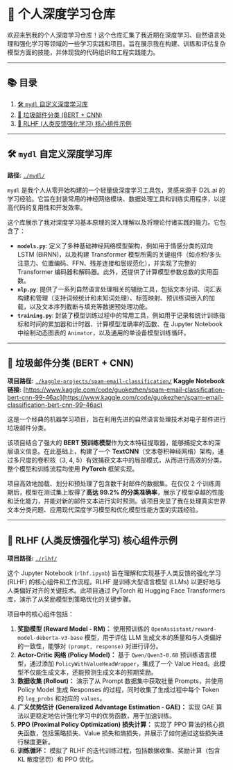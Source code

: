 
# 🤖 个人深度学习仓库

欢迎来到我的个人深度学习仓库！这个仓库汇集了我近期在深度学习、自然语言处理和强化学习等领域的一些学习实践和项目。旨在展示我在构建、训练和评估复杂模型方面的技能，并体现我的代码组织和工程实践能力。

---

## 📚 目录

1.  [🛠️ `mydl` 自定义深度学习库](#-mydl-自定义深度学习库)
2.  [📧 垃圾邮件分类 (BERT + CNN)](#-垃圾邮件分类-bert--cnn)
3.  [🧠 RLHF (人类反馈强化学习) 核心组件示例](#-rlhf-人类反馈强化学习-核心组件示例)


---

## 🛠️ `mydl` 自定义深度学习库

**路径:** [`./mydl/`](./mydl/)

`mydl` 是我个人从零开始构建的一个轻量级深度学习工具包，灵感来源于 D2L.ai 的学习经验。它旨在封装常用的神经网络模块、数据处理工具和训练实用程序，以提高代码的复用性和开发效率。

这个库展示了我对深度学习基本原理的深入理解以及将理论付诸实践的能力。它包含了：

*   **`models.py`**: 定义了多种基础神经网络模型架构，例如用于情感分类的双向 LSTM (BiRNN)，以及构建 Transformer 模型所需的关键组件（如点积/多头注意力、位置编码、FFN、残差连接和层规范化），并实现了完整的 Transformer 编码器和解码器。此外，还提供了计算模型参数总数的实用函数。
*   **`nlp.py`**: 提供了一系列自然语言处理相关的辅助工具，包括文本分词、词汇表构建和管理（支持词频统计和未知词处理）、标签映射、预训练词嵌入的加载，以及文本序列截断与填充等数据预处理功能。
*   **`training.py`**: 封装了模型训练过程中的常用工具，例如用于记录和统计训练指标和时间的累加器和计时器、计算模型准确率的函数、在 Jupyter Notebook 中绘制动态图表的 `Animator`，以及通用的单设备模型训练循环。

---

## 📧 垃圾邮件分类 (BERT + CNN)

**项目路径:** [`./kaggle-projects/spam-email-classification/`](./kaggle-projects/spam-email-classification/)
**Kaggle Notebook 链接:** [https://www.kaggle.com/code/guokezhen/spam-email-classification-bert-cnn-99-46ac](https://www.kaggle.com/code/guokezhen/spam-email-classification-bert-cnn-99-46ac)

这是一个经典的机器学习项目，旨在利用先进的自然语言处理技术对电子邮件进行垃圾邮件分类。

该项目结合了强大的 **BERT 预训练模型**作为文本特征提取器，能够捕捉文本的深层语义信息。在此基础上，构建了一个 **TextCNN**（文本卷积神经网络）架构，通过多尺度的卷积核（3, 4, 5）有效捕获文本中的局部模式，从而进行高效的分类。整个模型和训练流程均使用 **PyTorch** 框架实现。

项目高效地加载、划分和预处理了包含数千封邮件的数据集。在仅仅 2 个训练周期后，模型在测试集上取得了**高达 99.2% 的分类准确率**，展示了模型卓越的性能和泛化能力，并能对新的邮件文本进行实时预测。该项目突显了我在处理真实世界文本分类问题、应用现代深度学习模型和优化模型性能方面的实践经验。

---

## 🧠 RLHF (人类反馈强化学习) 核心组件示例

**项目路径:** [`./rlhf/`](./rlhf/)

这个 Jupyter Notebook (`rlhf.ipynb`) 旨在理解和实现基于人类反馈的强化学习 (RLHF) 的核心组件和工作流程。RLHF 是训练大型语言模型 (LLMs) 以更好地与人类偏好对齐的关键技术。此项目通过 PyTorch 和 Hugging Face Transformers 库，演示了从奖励模型到策略优化的关键步骤。

项目中的核心组件包括：

1.  **奖励模型 (Reward Model - RM)：** 使用预训练的 `OpenAssistant/reward-model-deberta-v3-base` 模型，用于评估 LLM 生成文本的质量和与人类偏好的一致性，能够对 `(prompt, response)` 对进行评分。
2.  **Actor-Critic 网络 (Policy Model)：** 基于 `Qwen/Qwen3-0.6B` 预训练语言模型，通过添加 `PolicyWithValueHeadWrapper`，集成了一个 Value Head。此模型不仅能生成文本，还能预测生成文本的预期奖励。
3.  **数据收集 (Rollout)：** 演示了从 Prompt 数据集中获取批量 Prompts，并使用 Policy Model 生成 Responses 的过程，同时收集了生成过程中每个 Token 的 `log_probs` 和对应的 `values`。
4.  **广义优势估计 (Generalized Advantage Estimation - GAE)：** 实现 GAE 算法以更稳定地估计强化学习中的优势函数，用于加速训练。
5.  **PPO (Proximal Policy Optimization) 损失计算：** 实现了 PPO 算法的核心损失函数，包括策略损失、Value 损失和熵损失，并展示了如何通过这些损失进行梯度更新。
6.  **训练循环：** 模拟了 RLHF 的迭代训练过程，包括数据收集、奖励计算（包含 KL 散度惩罚）和 PPO 优化。




